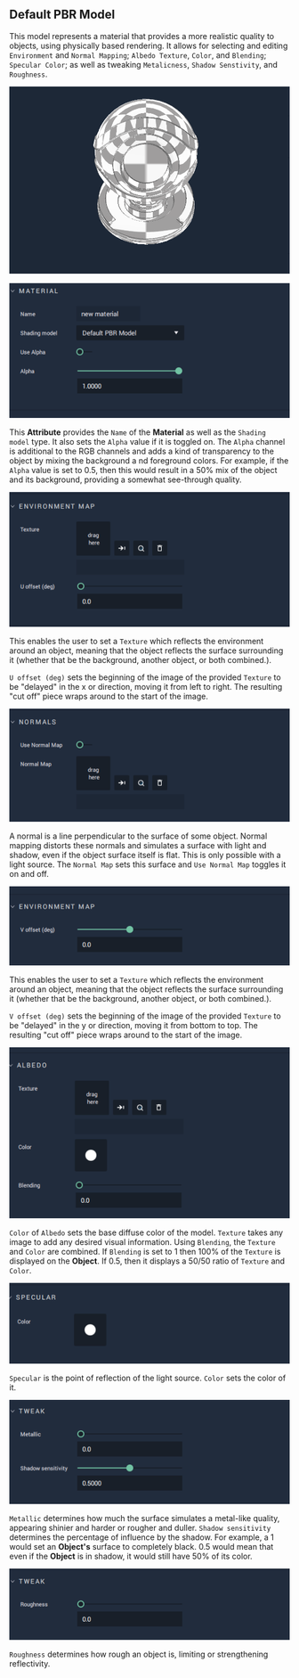 ## Default PBR Model

This model represents a material that provides a more realistic quality to objects, using physically based rendering. It allows for selecting and editing `Environment` and `Normal Mapping`; `Albedo Texture`, `Color`, and `Blending`; `Specular Color`; as well as tweaking `Metalicness`, `Shadow Senstivity`, and `Roughness`. 


![](../../.gitbook/assets/pbrmodel1.png)

![Material](../../.gitbook/assets/pbrmodel2.png)

This **Attribute** provides the `Name` of the **Material** as well as the `Shading model` type. It also sets the `Alpha` value if it is toggled on. The `Alpha` channel is additional to the RGB channels and adds a kind of transparency to the object by mixing the background a nd foreground colors. For example, if the `Alpha` value is set to 0.5, then this would result in a 50% mix of the object and its background, providing a somewhat see-through quality. 

![Environment Map](../../.gitbook/assets/pbrmodel3.png)

This enables the user to set a `Texture` which reflects the environment around an object, meaning that the object reflects the surface surrounding it (whether that be the background, another object, or both combined.). 

`U offset (deg)` sets the beginning of the image of the provided `Texture` to be "delayed" in the x or direction, moving it from left to right. The resulting "cut off" piece wraps around to the start of the image.

![Normals](../../.gitbook/assets/pbrmodel4real.png)

A normal is a line perpendicular to the surface of some object. Normal mapping distorts these normals and simulates a surface with light and shadow, even if the object surface itself is flat. This is only possible with a light source. The `Normal Map` sets this surface and `Use Normal Map` toggles it on and off. 

![Environment Map](../../.gitbook/assets/pbrmodel5.png)

This enables the user to set a `Texture` which reflects the environment around an object, meaning that the object reflects the surface surrounding it (whether that be the background, another object, or both combined.). 

`V offset (deg)` sets the beginning of the image of the provided `Texture` to be "delayed" in the y or direction, moving it from bottom to top. The resulting "cut off" piece wraps around to the start of the image.

![Albedo](../../.gitbook/assets/pbrmodel6.png)

`Color` of `Albedo` sets the base diffuse color of the model. `Texture` takes any image to add any desired visual information. Using `Blending`, the `Texture` and `Color` are combined. If `Blending` is set to 1 then 100% of the `Texture` is displayed on the **Object**. If 0.5, then it displays a 50/50 ratio of `Texture` and `Color`. 

![Specular](../../.gitbook/assets/pbrmodel7.png)

`Specular` is the point of reflection of the light source. `Color` sets the color of it. 

![Tweak](../../.gitbook/assets/pbrmodel8.png)

`Metallic` determines how much the surface simulates a metal-like quality, appearing shinier and harder or rougher and duller. `Shadow sensitivity` determines the percentage of influence by the shadow. For example, a 1 would set an **Object's** surface to completely black. 0.5 would mean that even if the **Object** is in shadow, it would still have 50% of its color. 

![Tweak](../../.gitbook/assets/pbrmodel9.png)

`Roughness` determines how rough an object is, limiting or strengthening reflectivity. 

